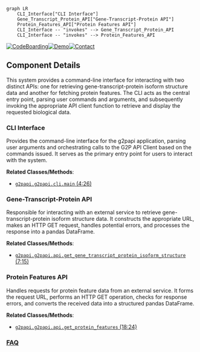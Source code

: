 ```mermaid
graph LR
    CLI_Interface["CLI Interface"]
    Gene_Transcript_Protein_API["Gene-Transcript-Protein API"]
    Protein_Features_API["Protein Features API"]
    CLI_Interface -- "invokes" --> Gene_Transcript_Protein_API
    CLI_Interface -- "invokes" --> Protein_Features_API
```
[![CodeBoarding](https://img.shields.io/badge/Generated%20by-CodeBoarding-9cf?style=flat-square)](https://github.com/CodeBoarding/GeneratedOnBoardings)[![Demo](https://img.shields.io/badge/Try%20our-Demo-blue?style=flat-square)](https://www.codeboarding.org/demo)[![Contact](https://img.shields.io/badge/Contact%20us%20-%20contact@codeboarding.org-lightgrey?style=flat-square)](mailto:contact@codeboarding.org)

## Component Details

This system provides a command-line interface for interacting with two distinct APIs: one for retrieving gene-transcript-protein isoform structure data and another for fetching protein features. The CLI acts as the central entry point, parsing user commands and arguments, and subsequently invoking the appropriate API client function to retrieve and display the requested biological data.

### CLI Interface
Provides the command-line interface for the g2papi application, parsing user arguments and orchestrating calls to the G2P API Client based on the commands issued. It serves as the primary entry point for users to interact with the system.


**Related Classes/Methods**:

- <a href="https://github.com/broadinstitute/g2papi/blob/master/g2papi/cli.py#L4-L26" target="_blank" rel="noopener noreferrer">`g2papi.g2papi.cli.main` (4:26)</a>


### Gene-Transcript-Protein API
Responsible for interacting with an external service to retrieve gene-transcript-protein isoform structure data. It constructs the appropriate URL, makes an HTTP GET request, handles potential errors, and processes the response into a pandas DataFrame.


**Related Classes/Methods**:

- <a href="https://github.com/broadinstitute/g2papi/blob/master/g2papi/api.py#L7-L15" target="_blank" rel="noopener noreferrer">`g2papi.g2papi.api.get_gene_transcript_protein_isoform_structure` (7:15)</a>


### Protein Features API
Handles requests for protein feature data from an external service. It forms the request URL, performs an HTTP GET operation, checks for response errors, and converts the received data into a structured pandas DataFrame.


**Related Classes/Methods**:

- <a href="https://github.com/broadinstitute/g2papi/blob/master/g2papi/api.py#L18-L24" target="_blank" rel="noopener noreferrer">`g2papi.g2papi.api.get_protein_features` (18:24)</a>




### [FAQ](https://github.com/CodeBoarding/GeneratedOnBoardings/tree/main?tab=readme-ov-file#faq)